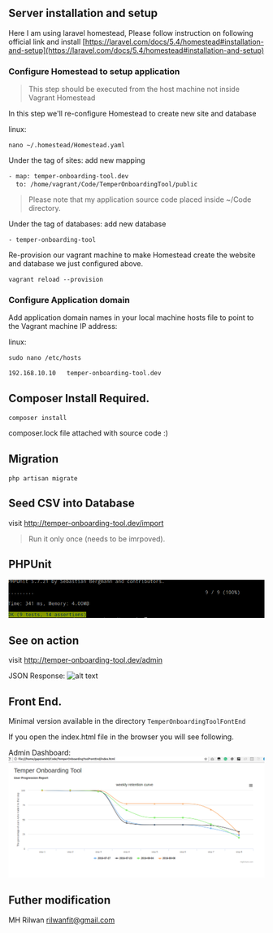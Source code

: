
## Server installation and setup

Here I am using laravel homestead, Please follow instruction on following official link and install
[https://laravel.com/docs/5.4/homestead#installation-and-setup](https://laravel.com/docs/5.4/homestead#installation-and-setup) 

### Configure Homestead to setup application
> This step should be executed from the host machine not inside Vagrant Homestead

In this step we'll re-configure Homestead to create new site and database 

linux: 
```
nano ~/.homestead/Homestead.yaml
```
Under the tag of sites: add new mapping
```
- map: temper-onboarding-tool.dev
  to: /home/vagrant/Code/TemperOnboardingTool/public
```
> Please note that my application source code placed inside ~/Code directory.

Under the tag of databases: add new database
```
- temper-onboarding-tool
```
Re-provision our vagrant machine 
to make Homestead create the website and database we just configured above.
```
vagrant reload --provision
```

###  Configure Application domain
   Add application domain names in your local machine hosts file to point to the Vagrant machine IP address:

linux:
```
sudo nano /etc/hosts
```

```
192.168.10.10   temper-onboarding-tool.dev
```

## Composer Install Required.
```
composer install
```

composer.lock file attached with source code :)

## Migration
```
php artisan migrate
```

## Seed CSV into Database
visit http://temper-onboarding-tool.dev/import

> Run it only once (needs to be imrpoved).

## PHPUnit 
![alt text]( PHPUnit.png "JSON Response")


## See on action
visit http://temper-onboarding-tool.dev/admin

JSON Response: 
![alt text]( Json_Response.png.png "JSON Response")

## Front End.
Minimal version available in the directory `TemperOnboardingToolFontEnd`
 
 If you open the index.html file in the browser you will see following.
 
Admin Dashboard: 
![alt text]( Admin_Dashboard.png "Admin Dashboard")


## Futher modification
MH Rilwan rilwanfit@gmail.com
